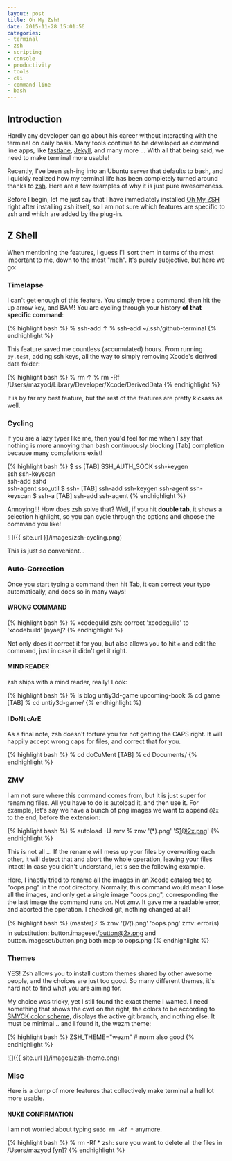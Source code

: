 ```yaml
---
layout: post
title: Oh My Zsh!
date: 2015-11-28 15:01:56
categories: 
- terminal
- zsh
- scripting
- console
- productivity
- tools
- cli
- command-line
- bash
---
```


## Introduction

Hardly any developer can go about his career without interacting with the terminal on daily basis. Many tools continue to be developed as command line apps, like [fastlane](http://fastlane.tools), [Jekyll](jekyllrb.com), and many more ... With all that being said, we need to make terminal more usable!

Recently, I've been ssh-ing into an Ubuntu server that defaults to bash, and I quickly realized how my terminal life has been completely turned around thanks to [zsh](http://zsh.org). Here are a few examples of why it is just pure awesomeness.

Before I begin, let me just say that I have immediately installed [Oh My ZSH](http://ohmyz.sh/) right after installing zsh itself, so I am not sure which features are specific to zsh and which are added by the plug-in.

## Z Shell

When mentioning the features, I guess I'll sort them in terms of the most important to me, down to the most "meh". It's purely subjective, but here we go:

### Timelapse

I can't get enough of this feature. You simply type a command, then hit the up arrow key, and BAM! You are cycling through your history __of that specific command__:

{% highlight bash %}
% ssh-add ↑
% ssh-add ~/.ssh/github-terminal
{% endhighlight %}

This feature saved me countless (accumulated) hours. From running `py.test`, adding ssh keys, all the way to simply removing Xcode's derived data folder:

{% highlight bash %}
% rm ↑
% rm -Rf /Users/mazyod/Library/Developer/Xcode/DerivedData
{% endhighlight %}

It is by far my best feature, but the rest of the features are pretty kickass as well.

### Cycling

If you are a lazy typer like me, then you'd feel for me when I say that nothing is more annoying than bash continuously blocking [Tab] completion because many completions exist!

{% highlight bash %}
$ ss [TAB]
SSH_AUTH_SOCK  ssh-keygen   
ssh            ssh-keyscan  
ssh-add        sshd         
ssh-agent      sso_util
$ ssh- [TAB]
ssh-add      ssh-keygen 
ssh-agent    ssh-keyscan
$ ssh-a [TAB]
ssh-add    ssh-agent
{% endhighlight %}

Annoying!!! How does zsh solve that? Well, if you hit __double tab__, it shows a selection highlight, so you can cycle through the options and choose the command you like!

![]({{ site.url }}/images/zsh-cycling.png)

This is just so convenient...

### Auto-Correction

Once you start typing a command then hit Tab, it can correct your typo automatically, and does so in many ways!

#### WRONG COMMAND

{% highlight bash %}
% xcodeguild
zsh: correct 'xcodeguild' to 'xcodebuild' [nyae]?
{% endhighlight %}

Not only does it correct it for you, but also allows you to hit `e` and edit the command, just in case it didn't get it right.

#### MIND READER

zsh ships with a mind reader, really! Look:

{% highlight bash %}
% ls
blog          untiy3d-game  upcoming-book
% cd game [TAB]
% cd untiy3d-game/ 
{% endhighlight %}

#### I DoNt cArE

As a final note, zsh doesn't torture you for not getting the CAPS right. It will happily accept wrong caps for files, and correct that for you.

{%  highlight bash %}
% cd doCuMent [TAB]
% cd Documents/
{% endhighlight %}

### ZMV

I am not sure where this command comes from, but it is just super for renaming files. All you have to do is autoload it, and then use it. For example, let's say we have a bunch of png images we want to append `@2x` to the end, before the extension:

{% highlight bash %}
% autoload -U zmv
% zmv '(*).png' '$1@2x.png'
{% endhighlight %}

This is not all ... If the rename will mess up your files by overwriting each other, it will detect that and abort the whole operation, leaving your files intact! In case you didn't understand, let's see the following example.

Here, I inaptly tried to rename all the images in an Xcode catalog tree to "oops.png" in the root directory. Normally, this command would mean I lose all the images, and only get a single image "oops.png", corresponding the the last image the command runs on. Not zmv. It gave me a readable error, and aborted the operation. I checked git, nothing changed at all!

{% highlight bash %}
(master)⚡ % zmv '(*)/(*).png' 'oops.png'
zmv: error(s) in substitution:
button.imageset/button@2x.png and button.imageset/button.png both map to oops.png
{% endhighlight %}

### Themes

YES! Zsh allows you to install custom themes shared by other awesome people, and the choices are just too good. So many different themes, it's hard not to find what you are aiming for.

My choice was tricky, yet I still found the exact theme I wanted. I need something that shows the cwd on the right, the colors to be according to [SMYCK color scheme](http://color.smyck.org/), displays the active git branch, and nothing else. It must be minimal .. and I found it, the wezm theme:

{% highlight bash %}
ZSH_THEME="wezm" # norm also good
{% endhighlight %}

![]({{ site.url }}/images/zsh-theme.png)

### Misc

Here is a dump of more features that collectively make terminal a hell lot more usable.

#### NUKE CONFIRMATION

I am not worried about typing `sudo rm -Rf *` anymore.

{% highlight bash %}
% rm -Rf *
zsh: sure you want to delete all the files in /Users/mazyod [yn]?
{% endhighlight %}
